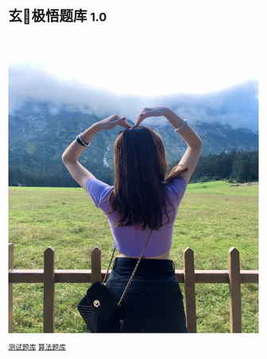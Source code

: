 # 玄🐘极悟题库 <small>1.0</small>
<img src="./pic/yy.jpg" width="600" height="600" />





[测试题库](./testEngineer/)
[算法题库](./入门篇/README.md)